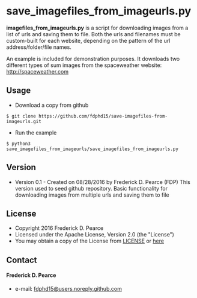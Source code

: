 save_imagefiles_from_imageurls.py
======
**imagefiles_from_imageurls.py** is a script for downloading images from 
a list of urls and saving them to file.  Both the urls and filenames must
be custom-built for each website, depending on the pattern of the
url address/folder/file names.

An example is included for demonstration purposes.  It downloads two different
types of sum images from the spaceweather website:
http://spaceweather.com

## Usage
* Download a copy from github

```
$ git clone https://github.com/fdphd15/save-imagefiles-from-imageurls.git
```

* Run the example

```
$ python3 save_imagefiles_from_imageurls/save_imagefiles_from_imageurls.py
```

## Version 
* Version 0.1 - Created on 08/28/2016 by Frederick D. Pearce (FDP)
                This version used to seed github repository.
                Basic functionality for downloading images from multiple urls
                and saving them to file
## License 

* Copyright 2016 Frederick D. Pearce
* Licensed under the Apache License, Version 2.0 (the "License")
* You may obtain a copy of the License from
[LICENSE](https://github.com/fdphd15/analyze-quandl-stocks/blob/master/LICENSE.md) or
[here](http://www.apache.org/licenses/LICENSE-2.0)
 
## Contact
#### Frederick D. Pearce
* e-mail: fdphd15@users.noreply.github.com

